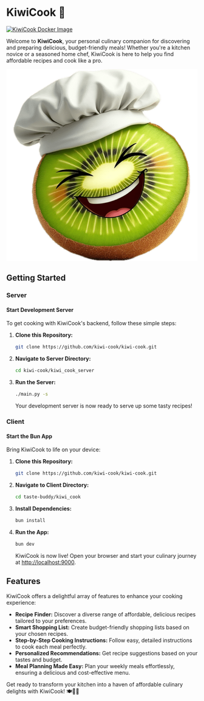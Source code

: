 # KiwiCook 🥝

[![KiwiCook Docker Image](https://github.com/kiwi-cook/kiwi-cook/actions/workflows/docker-build.yml/badge.svg)](https://github.com/kiwi-cook/kiwi-cook/actions/workflows/docker-build.yml)

Welcome to **KiwiCook**, your personal culinary companion for discovering and preparing delicious, budget-friendly meals! Whether you're a kitchen novice or a seasoned home chef, KiwiCook is here to help you find affordable recipes and cook like a pro.

![Image](kiwi_cook/public/icons/icon-512x512.png)

## Getting Started

### Server

#### Start Development Server

To get cooking with KiwiCook's backend, follow these simple steps:

1. **Clone this Repository:**
   ```bash
   git clone https://github.com/kiwi-cook/kiwi-cook.git
   ```

2. **Navigate to Server Directory:**
   ```bash
   cd kiwi-cook/kiwi_cook_server
   ```

3. **Run the Server:**
   ```bash
   ./main.py -s
   ```

   Your development server is now ready to serve up some tasty recipes!

### Client

#### Start the Bun App

Bring KiwiCook to life on your device:

1. **Clone this Repository:**
   ```bash
   git clone https://github.com/kiwi-cook/kiwi-cook.git
   ```

2. **Navigate to Client Directory:**
   ```bash
   cd taste-buddy/kiwi_cook
   ```

3. **Install Dependencies:**
   ```bash
   bun install
   ```

4. **Run the App:**
   ```bash
   bun dev
   ```

   KiwiCook is now live! Open your browser and start your culinary journey at <http://localhost:9000>.

## Features

KiwiCook offers a delightful array of features to enhance your cooking experience:

- **Recipe Finder:** Discover a diverse range of affordable, delicious recipes tailored to your preferences.
- **Smart Shopping List:** Create budget-friendly shopping lists based on your chosen recipes.
- **Step-by-Step Cooking Instructions:** Follow easy, detailed instructions to cook each meal perfectly.
- **Personalized Recommendations:** Get recipe suggestions based on your tastes and budget.
- **Meal Planning Made Easy:** Plan your weekly meals effortlessly, ensuring a delicious and cost-effective menu.

Get ready to transform your kitchen into a haven of affordable culinary delights with KiwiCook! 🍽️👨‍🍳
